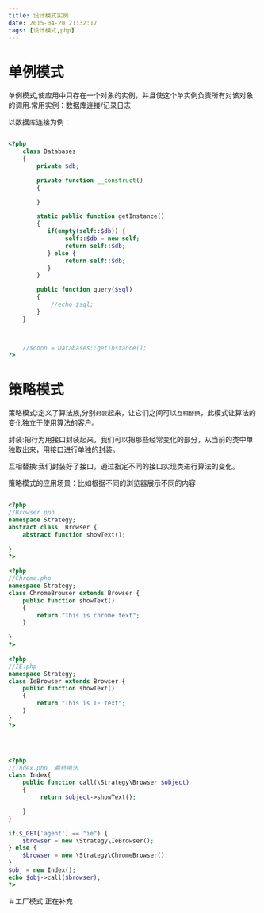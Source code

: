 ```yaml
---
title: 设计模式实例
date: 2015-04-20 21:32:17
tags: [设计模式,php]
---
```


# 单例模式
单例模式,使应用中只存在一个对象的实例，并且使这个单实例负责所有对该对象的调用.常用实例：数据库连接/记录日志

以数据库连接为例：
<!-- more --> 

```php

<?php
    class Databases
    {
        private $db;

        private function __construct()
        {

        }

        static public function getInstance() 
        {
           if(empty(self::$db)) {
                self::$db = new self;
                return self::$db;
           } else {
                return self::$db;
           }
        }

        public function query($sql)
        {
            //echo $sql;
        }
    }


    
    //$conn = Databases::getInstance();
?>

```


# 策略模式
策略模式:定义了算法族,分别`封装`起来，让它们之间可以`互相替换`，此模式让算法的变化独立于使用算法的客户。
 
封装:把行为用接口封装起来，我们可以把那些经常变化的部分，从当前的类中单独取出来，用接口进行单独的封装。

互相替换:我们封装好了接口，通过指定不同的接口实现类进行算法的变化。

策略模式的应用场景：比如根据不同的浏览器展示不同的内容

```php

<?php
//Browser.pph
namespace Strategy;
abstract class  Browser {
    abstract function showText();
    
}
?>

<?php
//Chrome.php
namespace Strategy;
class ChromeBrowser extends Browser {
    public function showText()
    {
        return "This is chrome text";
    }
   
}
?>

<?php
//IE.php
namespace Strategy;
class IeBrowser extends Browser {
    public function showText()
    {
        return "This is IE text";
    }   
}
?>




<?php
//Index.php  最终用法
class Index{
    public function call(\Strategy\Browser $object)
    {
         return $object->showText();

    }
}

if($_GET['agent'] == "ie") {
    $browser = new \Strategy\IeBrowser();
} else {
    $browser = new \Strategy\ChromeBrowser();
}
$obj = new Index();
echo $obj->call($browser);
?>

```


＃工厂模式
正在补充
